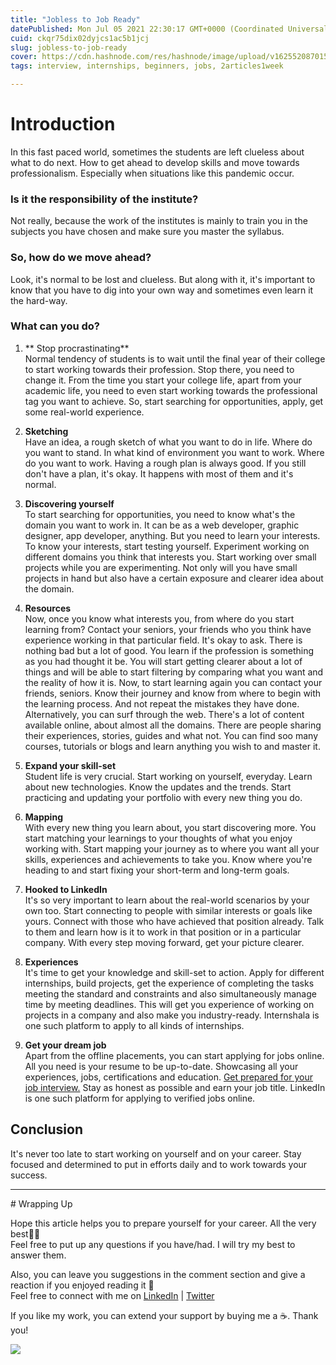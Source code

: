 ```yaml
---
title: "Jobless to Job Ready"
datePublished: Mon Jul 05 2021 22:30:17 GMT+0000 (Coordinated Universal Time)
cuid: ckqr75dix02dyjcs1ac5b1jcj
slug: jobless-to-job-ready
cover: https://cdn.hashnode.com/res/hashnode/image/upload/v1625520870154/G_NO9Ewfq.png
tags: interview, internships, beginners, jobs, 2articles1week

---
```


<head><meta name="monetization" content="$ilp.uphold.com/fXgYL9dgXzHk"></head>
<!-- Google Tag Manager -->
<script>(function(w,d,s,l,i){w[l]=w[l]||[];w[l].push({'gtm.start':
new Date().getTime(),event:'gtm.js'});var f=d.getElementsByTagName(s)[0],
j=d.createElement(s),dl=l!='dataLayer'?'&l='+l:'';j.async=true;j.src=
'https://www.googletagmanager.com/gtm.js?id='+i+dl;f.parentNode.insertBefore(j,f);
})(window,document,'script','dataLayer','GTM-ND3TDD2');</script>
<!-- End Google Tag Manager -->
<!-- Google Tag Manager (noscript) -->
<noscript><iframe src="https://www.googletagmanager.com/ns.html?id=GTM-ND3TDD2"
height="0" width="0" style="display:none;visibility:hidden"></iframe></noscript>
<!-- End Google Tag Manager (noscript) -->

# Introduction
In this fast paced world, sometimes the students are left clueless about what to do next. How to get ahead to develop skills and move towards professionalism.  Especially when situations like this pandemic occur.

### Is it the responsibility of the institute?
Not really, because the work of the institutes is mainly to train you in the subjects you have chosen and make sure you master the syllabus. 

### So, how do we move ahead?
Look, it's normal to be lost and clueless. But along with it, it's important to know that you have to dig into your own way and sometimes even learn it the hard-way.

### What can you do?

1. ** Stop procrastinating** <br>
Normal tendency of students is to wait until the final year of their college to start working towards their profession. Stop there, you need to change it. From the time you start your college life, apart from your academic life, you need to even start working towards the professional tag you want to achieve. So, start searching for opportunities, apply, get some real-world experience.

2. **Sketching** <br>
Have an idea, a rough sketch of what you want to do in life. Where do you want to stand. In what kind of environment you want to work. Where do you want to work. Having a rough plan is always good. If you still don't have a plan, it's okay. It happens with most of them and it's normal.

3. **Discovering yourself** <br>
To start searching for opportunities, you need to know what's the domain you want to work in. It can be as a web developer, graphic designer, app developer, anything. But you need to learn your interests. To know your interests, start testing yourself. Experiment working on different domains you think that interests you. Start working over small projects while you are experimenting. Not only will you have small projects in hand but also have a certain exposure and clearer idea about the domain. 

4. **Resources** <br>
Now, once you know what interests you, from where do you start learning from? Contact your seniors, your friends who you think have experience working in that particular field. It's okay to ask. There is nothing bad but a lot of good. You learn if the profession is something as you had thought it be. You will start getting clearer about a lot of things and will be able to start filtering by comparing what you want and the reality of how it is. 
Now, to start learning again you can contact your friends, seniors. Know their journey and know from where to begin with the learning process. And not repeat the mistakes they have done. Alternatively, you can surf through the web. There's a lot of content available online, about almost all the domains. There are people sharing their experiences, stories, guides and what not. You can find soo many courses, tutorials or blogs and learn anything you wish to and master it.

5. **Expand your skill-set** <br>
Student life is very crucial. Start working on yourself, everyday. Learn about new technologies. Know the updates and the trends. Start practicing and updating your portfolio with every new thing you do.  

6. **Mapping** <br>
With every new thing you learn about, you start discovering more. You start matching your learnings to your thoughts of what you enjoy working with. Start mapping your journey as to where you want all your skills, experiences and achievements to take you. Know where you're heading to and start fixing your short-term and long-term goals.

7. **Hooked to LinkedIn** <br>
It's so very important to learn about the real-world scenarios by your own too. Start connecting to people with similar interests or goals like yours. Connect with those who have achieved that position already. Talk to them and learn how is it to work in that position or in a particular company. With every step moving forward, get your picture clearer.

8. **Experiences** <br>
It's time to get your knowledge and skill-set to action. Apply for different internships, build projects, get the experience of completing the tasks meeting the standard and constraints and also simultaneously manage time by meeting deadlines. This will get you experience of working on projects in a company and also make you industry-ready.  Internshala is one such platform to apply to all kinds of internships.

9. **Get your dream job** <br>
Apart from the offline placements, you can start applying for jobs online. All you need is your resume to be up-to-date. Showcasing all your experiences, jobs, certifications and education.  [Get prepared for your job interview.](https://bhumikhokhani.hashnode.dev/preparing-for-interviews)  Stay as honest as possible and earn your job title.  LinkedIn is one such platform for applying to verified jobs online.

## Conclusion
It's never too late to start working on yourself and on your career. Stay focused and determined to put in efforts daily and to work towards your success.

<hr></hr>
# Wrapping Up

Hope this article helps you to prepare yourself for your career. All the very best👍🏻 <br>
Feel free to put up any questions if you have/had. I will try my best to answer them.

Also, you can leave you suggestions in the comment section and give a reaction if you enjoyed reading it 💖 <br>
Feel free to connect with me on  [LinkedIn](https://www.linkedin.com/in/bhumikhokhani/)  |  [Twitter](https://twitter.com/bhumikhokhani) 
<br>
> 
If you like my work, you can extend your support by buying me a ☕. Thank you!

<a href="https://www.buymeacoffee.com/bhumikhokhani"><img src="https://img.buymeacoffee.com/button-api/?text=Buy me a coffee&emoji=&slug=bhumikhokhani&button_colour=FF5F5F&font_colour=ffffff&font_family=Cookie&outline_colour=000000&coffee_colour=FFDD00"></a>